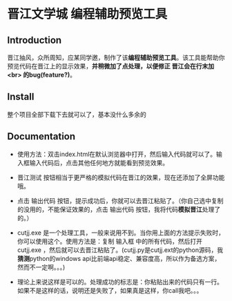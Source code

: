 # 晋江文学城 编程辅助预览工具
## Introduction
晋江抽风，众所周知，应某同学邀，制作了该**编程辅助预览工具**。该工具能帮助你预览代码在晋江上的显示效果，**并稍微加了点处理，以便修正 晋江会在行末加&lt;br&gt; 的bug(feature?)**。
## Install
整个项目全部下载下去就可以了，基本没什么多余的
## Documentation
* 使用方法：双击index.html在默认浏览器中打开，然后输入代码就可以了。输入框输入代码后，点击其他任何地方就能看到预览效果。

* 晋江测试 按钮相当于更严格的模拟代码在晋江的效果，现在还添加了全屏功能哦。

* 点击 输出代码 按钮，提示成功后，你就可以去晋江粘贴了。（你自己选中复制的没用的，不能保证效果的，点击 输出代码 按钮，我将代码**模拟晋江**处理了的。）

* cutjj.exe 是一个处理工具，一般来说用不到。当你用上面的方法提示失败时，你可以使用这个。使用方法是：复制 输入框 中的所有代码，然后打开 cutjj.exe ，然后就可以去晋江粘贴了。(cutjj.py是cutjj.ext的python源码，我**猜测**python的windows api比前端api稳定、兼容度高，所以作为备选方案，然而不一定啊。。。)

* 理论上来说这样是可以的。处理成功的标志是：你粘贴出来的代码只有一行。如果不是这样的话，说明还是失败了，如果真是这样，你call我吧。。。
